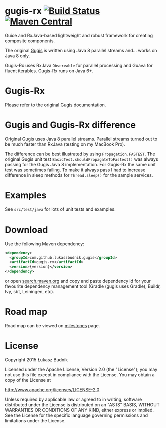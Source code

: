 gugis-rx [![Build Status](https://travis-ci.org/lukaszbudnik/gugis-rx.svg?branch=master)](https://travis-ci.org/lukaszbudnik/gugis-rx) [![Maven Central](https://maven-badges.herokuapp.com/maven-central/com.github.lukaszbudnik.gugis/gugis-rx/badge.svg?style=flat)](https://maven-badges.herokuapp.com/maven-central/com.github.lukaszbudnik.gugis/gugis-rx)
==============================

Guice and RxJava-based lightweight and robust framework for creating composite components.

The original [Gugis](https://github.com/lukaszbudnik/gugis) is written using Java 8 parallel streams and... works on Java 8 only.

Gugis-Rx uses RxJava `Observable` for parallel processing and Guava for fluent iterables. Gugis-Rx runs on Java 6+.

# Gugis-Rx

Please refer to the original [Gugis](https://github.com/lukaszbudnik/gugis) documentation.

# Gugis and Gugis-Rx difference

Original Gugis uses Java 8 parallel streams. Parallel streams turned out to be much faster than RxJava (testing on my MacBook Pro).

The difference can be best illustrated by using `Propagation.FASTEST`. The original Gugis unit test `BasicTest.shouldPropagateToFastest()`
was always passing for the Gugis Java 8 implementation. For Gugis-Rx the same unit test was sometimes failing. To make it
always pass I had to increase difference in sleep methods for `Thread.sleep()` for the sample services.

# Examples

See `src/test/java` for lots of unit tests and examples.

# Download

Use the following Maven dependency:

```xml
<dependency>
  <groupId>com.github.lukaszbudnik.gugis</groupId>
  <artifactId>gugis-rx</artifactId>
  <version>{version}</version>
</dependency>
```

or open [search.maven.org](http://search.maven.org/#search|ga|1|com.github.lukaszbudnik.gugis) and copy and paste dependency id for your favourite dependency management tool (Gradle (gugis uses Gradle), Buildr, Ivy, sbt, Leiningen, etc).

# Road map

Road map can be viewed on [milestones](https://github.com/lukaszbudnik/gugis/milestones) page.

# License

Copyright 2015 Łukasz Budnik

Licensed under the Apache License, Version 2.0 (the "License");
you may not use this file except in compliance with the License.
You may obtain a copy of the License at

   <http://www.apache.org/licenses/LICENSE-2.0>

Unless required by applicable law or agreed to in writing, software
distributed under the License is distributed on an "AS IS" BASIS,
WITHOUT WARRANTIES OR CONDITIONS OF ANY KIND, either express or implied.
See the License for the specific language governing permissions and
limitations under the License.
